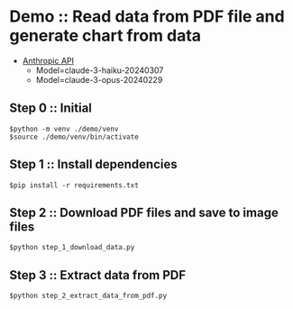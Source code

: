 # Demo :: Read data from PDF file and generate chart from data
* [Anthropic API](https://docs.anthropic.com/en/docs/about-claude/models)
  * Model=claude-3-haiku-20240307
  * Model=claude-3-opus-20240229

## Step 0 :: Initial
```
$python -m venv ./demo/venv
$source ./demo/venv/bin/activate
```

## Step 1 :: Install dependencies
```
$pip install -r requirements.txt
```

## Step 2 :: Download PDF files and save to image files
```
$python step_1_download_data.py
```

## Step 3 :: Extract data from PDF
```
$python step_2_extract_data_from_pdf.py
```
